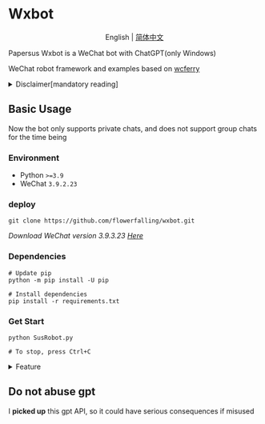 # Wxbot

<p align="center">
English | <a href="README_zh.md">简体中文</a>
</p>

Papersus Wxbot is a WeChat bot with ChatGPT(only Windows)

WeChat robot framework and examples based on [wcferry](https://github.com/lich0821/WeChatFerry)

<details><summary>Disclaimer[mandatory reading]</summary>

The author of this tool makes no warranty, express or implied, as to the safety, completeness, reliability, validity, correctness, or suitability of this tool, and assumes no responsibility for any direct or indirect loss, liability, claim, demand, or action resulting from the use or misuse of this tool.

The author of this tool reserves the right to modify, update, delete or terminate this tool at any time without prior notice or obligation.

Users of the Tool shall comply with relevant laws and regulations, respect WeChat's copyright and privacy, and shall not infringe upon the legitimate rights and interests of WeChat or other third parties, or engage in any illegal or unethical behavior.

By downloading, installing, running or using the Tool, users of the Tool acknowledge that they have read and agree to this disclaimer. If you have any objection, please stop using the Tool immediately and delete all related files.

</details>

## Basic Usage

Now the bot only supports private chats, and does not support group chats for the time being

### Environment

- Python `>=3.9`
- WeChat `3.9.2.23`

### deploy

```Shell
git clone https://github.com/flowerfalling/wxbot.git
```

_Download WeChat version 3.9.3.23 
[Here](https://github.com/lich0821/WeChatFerry/releases/download/v39.0.12/WeChatSetup-3.9.2.23.exe)_

### Dependencies

```Shell
# Update pip
python -m pip install -U pip

# Install dependencies
pip install -r requirements.txt
```

### Get Start

```Shell
python SusRobot.py

# To stop, press Ctrl+C
```

<details><summary>Feature</summary>

#### Users' command(your friends)

```Text
@菜单  # get the menu
@一言  # get a sentence
@历史上的今天  # get ten events from today in history
@微博/知乎热搜  # get the ten hot searches on Weibo/Zhihu
@星座运势 xxx  # get today's horoscope picture
```

```Text
gpt command:
/xxx  # Talk to GPT
/gpt help  # Get help
/gpt start  # Enable GPT continuous conversation
/gpt end  # Disable GPT continuous conversation
/gpt clear  # Clear current session records
```

```Text
gemini command:
%xxx  # Talk to Gemini
%gemini help  # Get help
%gemini start  # Enable Gemini continuous conversation
%gemini end  # Disable Gemini continuous conversation
%gemini clear  # Clear current session records
```

#### Administrator's command(you)

The following functions are currently available:

- menu
- gpt
- gemini
- hitokoto

Call any of them func

```Text
Administrator documentation
  /help  # Get help
  /state  # View functions' status
  /config  # Reload configuration file
  /disable|enable name1[,name2[...]] func1[,func2[...]]|all  # Enable|Disable someone's permission for some|all functions
  /start|stop func1[,func2[,func3[...]]  # Start|Stop functions
  /admin name  # Transfer administrator's identity
  /quit  # Exit robot
```

_Gimini is not enabled by default, please fill in the token in plugins-info-gemini-token in config.yaml then restart (then enbale it) or use the administrator WeChat to send /config_
</details>

## Do not abuse gpt

I **picked up** this gpt API, so it could have serious consequences if misused
